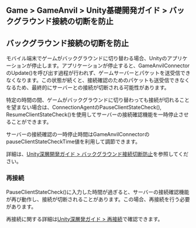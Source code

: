 ## Game > GameAnvil > Unity基礎開発ガイド > バックグラウンド接続の切断を防止

## バックグラウンド接続の切断を防止

モバイル端末でゲームがバックグラウンドに切り替わる場合、Unityのアプリケーションが停止します。アプリケーションが停止すると、GameAnvilConnectorのUpdate()を呼び出す過程が行われず、ゲームサーバーとパケットを送受信できなくなります。この状態が続くと、接続確認のためのパケットも送受信できなくなるため、最終的にサーバーとの接続が切断される可能性があります。

特定の時間の間、ゲームがバックグラウンドに切り替わっても接続が切れることを望まない場合は、ConnectionAgentのPauseClientStateCheck(), ResumeClientStateCheck()を使用してサーバーの接続確認機能を一時停止させることができます。

サーバーの接続確認の一時停止時間はGameAnvilConnectorのpauseClientStateCheckTime値を利用して調節できます。

詳細は、[Unity深層開発ガイド > バックグラウンド接続切断防止](../unity-advanced/unity-advanced-06-background-connection.md)を参照してください。

### 再接続

PauseClientStateCheck()に入力した時間が過ぎると、サーバーの接続確認機能が再び動作し、接続が切断されることがあります。この場合、再接続を行う必要があります。

再接続に関する詳細は[Unity深層発ガイド > 再接続](../unity-advanced/unity-advanced-07-reconnect.md)で確認できます。
